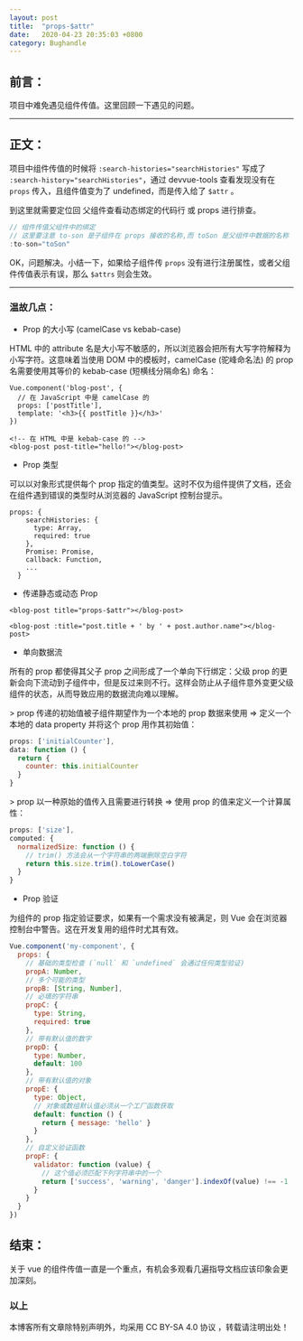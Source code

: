 ```yaml
---
layout: post
title:  "props-$attr"
date:   2020-04-23 20:35:03 +0800
category: Bughandle
---
```


## 前言：

项目中难免遇见组件传值。这里回顾一下遇见的问题。

---

## 正文：

项目中组件传值的时候将 `:search-histories="searchHistories"` 写成了 `:search-history="searchHistories"`，通过 devvue-tools 查看发现没有在 `props` 传入，且组件值变为了 undefined，而是传入给了 `$attr` 。

到这里就需要定位回 父组件查看动态绑定的代码行 或 props 进行排查。

```javascript
// 组件传值父组件中的绑定
// 这里要注意 to-son 是子组件在 props 接收的名称,而 toSon 是父组件中数据的名称
:to-son="toSon"
```

OK，问题解决。小结一下，如果给子组件传 `props` 没有进行注册属性，或者父组件传值表示有误，那么 `$attrs` 则会生效。

---

### 温故几点：

* Prop 的大小写 (camelCase vs kebab-case)

HTML 中的 attribute 名是大小写不敏感的，所以浏览器会把所有大写字符解释为小写字符。这意味着当使用 DOM 中的模板时，camelCase (驼峰命名法) 的 prop 名需要使用其等价的 kebab-case (短横线分隔命名) 命名：

```vue
Vue.component('blog-post', {
  // 在 JavaScript 中是 camelCase 的
  props: ['postTitle'],
  template: '<h3>{{ postTitle }}</h3>'
})
```

```vue
<!-- 在 HTML 中是 kebab-case 的 -->
<blog-post post-title="hello!"></blog-post>
```

* Prop 类型

可以以对象形式提供每个 prop 指定的值类型。这时不仅为组件提供了文档，还会在组件遇到错误的类型时从浏览器的 JavaScript 控制台提示。

```vue
props: {
    searchHistories: {
      type: Array,
      required: true
    },
    Promise: Promise,
    callback: Function,
    ...
  }
```

* 传递静态或动态 Prop

```vue
<blog-post title="props-$attr"></blog-post>
```

```vue
<blog-post :title="post.title + ' by ' + post.author.name"></blog-post>
```

* 单向数据流

所有的 prop 都使得其父子 prop 之间形成了一个单向下行绑定：父级 prop 的更新会向下流动到子组件中，但是反过来则不行。这样会防止从子组件意外变更父级组件的状态，从而导致应用的数据流向难以理解。

&gt; prop 传递的初始值被子组件期望作为一个本地的 prop 数据来使用 => 定义一个本地的 data property 并将这个 prop 用作其初始值：

```javascript
props: ['initialCounter'],
data: function () {
  return {
    counter: this.initialCounter
  }
}
```

&gt; prop 以一种原始的值传入且需要进行转换 => 使用 prop 的值来定义一个计算属性：
```javascript
props: ['size'],
computed: {
  normalizedSize: function () {
    // trim() 方法会从一个字符串的两端删除空白字符
    return this.size.trim().toLowerCase()
  }
}
```
* Prop 验证

为组件的 prop 指定验证要求，如果有一个需求没有被满足，则 Vue 会在浏览器控制台中警告。这在开发复用的组件时尤其有效。

```javascript
Vue.component('my-component', {
  props: {
    // 基础的类型检查 (`null` 和 `undefined` 会通过任何类型验证)
    propA: Number,
    // 多个可能的类型
    propB: [String, Number],
    // 必填的字符串
    propC: {
      type: String,
      required: true
    },
    // 带有默认值的数字
    propD: {
      type: Number,
      default: 100
    },
    // 带有默认值的对象
    propE: {
      type: Object,
      // 对象或数组默认值必须从一个工厂函数获取
      default: function () {
        return { message: 'hello' }
      }
    },
    // 自定义验证函数
    propF: {
      validator: function (value) {
        // 这个值必须匹配下列字符串中的一个
        return ['success', 'warning', 'danger'].indexOf(value) !== -1
      }
    }
  }
})
```

## 结束：

关于 vue 的组件传值一直是一个重点，有机会多观看几遍指导文档应该印象会更加深刻。

### 以上

本博客所有文章除特别声明外，均采用 CC BY-SA 4.0 协议 ，转载请注明出处！